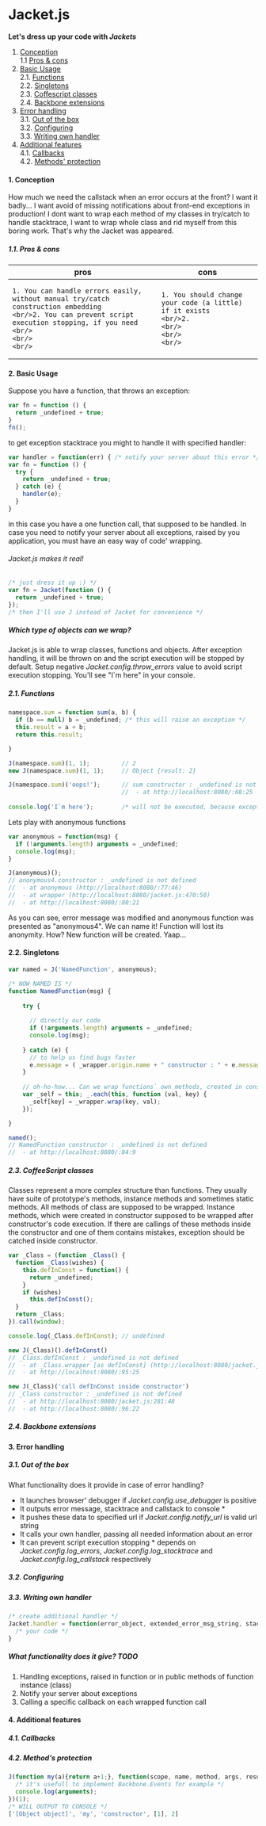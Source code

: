 Jacket.js
=========

  **Let's dress up your code with <i>Jackets</i>**

1. [Conception](#1-conception)
 <br/>1.1 [Pros & cons](#11-pros--cons)
2. [Basic Usage](#2-basic-usage)
 <br/>2.1. [Functions](#21-functions)
 <br/>2.2. [Singletons](#22-singletons)
 <br/>2.3. [Coffescript classes](#23-coffeescript-classes)
 <br/>2.4. [Backbone extensions](#24-backbone-extensions)
3. [Error handling](#3-error-handling)
 <br/>3.1. [Out of the box](#31-out-of-the-box)
 <br/>3.2. [Configuring](#32-configuring)
 <br/>3.3. [Writing own handler](#33-writing-own-handler)
4. [Additional features](#4-additional-features)
 <br/>4.1. [Callbacks](#41-callbacks)
 <br/>4.2. [Methods' protection](#42-methods-protection)

#### 1. Conception

How much we need the callstack when an error occurs at the front? I want it badly... I want avoid of missing notifications about front-end exceptions in production!
I dont want to wrap each method of my classes in try/catch to handle stacktrace, I want to wrap whole class and rid myself from this boring work.
That's why the Jacket was appeared.

##### 1.1. Pros & cons

<table width="100%">
  <thead><tr><th>pros</th><th>cons</th></tr></thead>
  <tbody><tr>
  <td>
  
    1. You can handle errors easily, without manual try/catch construction embedding
    <br/>2. You can prevent script execution stopping, if you need
    <br/>
    <br/>
    <br/>
  
  </td>
  <td>
  
    1. You should change your code (a little) if it exists
    <br/>2. 
    <br/>
    <br/>
    <br/>
  
  </td>
  </tr></tbody>
</table>

#### 2. Basic Usage

Suppose you have a function, that throws an exception:
```javascript
var fn = function () {
  return _undefined + true;
}
fn();
```

to get exception stacktrace you might to handle it with specified handler: 

```javascript
var handler = function(err) { /* notify your server about this error */ }
var fn = function () {
  try {
    return _undefined + true;
  } catch (e) {
    handler(e);
  }
}
```

in this case you have a one function call, that supposed to be handled. 
In case you need to notify your server about all exceptions, 
raised by you application, you must have an easy way of code' wrapping.  
###### Jacket.js makes it real!

```javascript
/* just dress it up :) */
var fn = Jacket(function () {
  return _undefined + true;
});
/* then I'll use J instead of Jacket for convenience */
```
 
##### Which type of objects can we wrap?
Jacket.js is able to wrap classes, functions and objects. 
After exception handling, it will be thrown on and the script 
execution will be stopped by default. 
Setup negative <i>Jacket.config.throw_errors</i> 
value to avoid script execution stopping. 
You'll see "I`m here" in your console.

##### 2.1. Functions
```javascript
namespace.sum = function sum(a, b) {
  if (b == null) b = _undefined; /* this will raise an exception */
  this.result = a + b;
  return this.result;

}

J(namespace.sum)(1, 1);         // 2
new J(namespace.sum)(1, 1);     // Object {result: 2}

J(namespace.sum)('oops!');      // sum constructor : _undefined is not defined
                                //  - at http://localhost:8080/:68:25
                               
console.log('I`m here');        /* will not be executed, because exception will be raised */    
```
Lets play with anonymous functions
```javascript
var anonymous = function(msg) {
  if (!arguments.length) arguments = _undefined;
  console.log(msg);
}

J(anonymous)();
// anonymous4.constructor : _undefined is not defined
//  - at anonymous (http://localhost:8080/:77:46)
//  - at wrapper (http://localhost:8080/jacket.js:470:50)
//  - at http://localhost:8080/:80:21
```

As you can see, error message was modified and anonymous function was presented as "anonymous4". 
We can name it! Function will lost its anonymity. How? New function will be created. Yaap...


#### 2.2. Singletons

```javascript
var named = J('NamedFunction', anonymous);

/* NOW NAMED IS */
function NamedFunction(msg) {
    
    try { 
      
      // directly our code
      if (!arguments.length) arguments = _undefined;
      console.log(msg);
         
    } catch (e) { 
      // to help us find bugs faster
      e.message = ( _wrapper.origin.name + " constructor : " + e.message); Jacket.handle(e);  
    }
 
    // oh-ho-how... Can we wrap functions` own methods, created in constructor? That's it. 
    var _self = this; _.each(this, function (val, key) {
      _self[key] = _wrapper.wrap(key, val);
    });

}

named();
// NamedFunction constructor : _undefined is not defined
//  - at http://localhost:8080/:84:9
```

##### 2.3. CoffeeScript classes
Classes represent a more complex structure than functions. 
They usually have suite of prototype's methods, instance methods and sometimes static methods. 
All methods of class are supposed to be wrapped. 
Instance methods, which were created in constructor supposed to be wrapped after constructor's code execution. 
If there are callings of these methods inside the constructor and one of them contains mistakes, 
exception should be catched inside constructor.

```javascript
var _Class = (function _Class() {
  function _Class(wishes) {
    this.defInConst = function() {
      return _undefined; 
    }
    if (wishes)
      this.defInConst(); 
  }
  return _Class;
}).call(window);

console.log(_Class.defInConst); // undefined

new J(_Class)().defInConst()
// _Class.defInConst : _undefined is not defined
//  - at _Class.wrapper [as defInConst] (http://localhost:8080/jacket.js:478:50)
//  - at http://localhost:8080/:95:25 

new J(_Class)('call defInConst inside constructor')
// _Class constructor : _undefined is not defined
//  - at http://localhost:8080/jacket.js:281:48
//  - at http://localhost:8080/:96:22 
```


##### 2.4. Backbone extensions

#### 3. Error handling

##### 3.1. Out of the box
What functionality does it provide in case of error handling?
 - It launches browser' debugger if <i>Jacket.config.use_debugger</i> is positive
 - It outputs error message, stacktrace and callstack to console *
 - It pushes these data to specified url if <i>Jacket.config.notify_url</i> is valid url string
 - It calls your own handler, passing all needed information about an error
 - It can prevent script execution stopping
\* depends on <i>Jacket.config.log_errors</i>, <i>Jacket.config.log_stacktrace</i> and <i>Jacket.config.log_callstack</i> respectively

##### 3.2. Configuring

##### 3.3. Writing own handler
```javascript
/* create additional handler */
Jacket.handler = function(error_object, extended_error_msg_string, stacktace_array, callstack_array) {
  /* your code */
}
```




##### What functionality does it give? TODO

1. Handling exceptions, raised in function or in public methods of function instance (class)
2. Notify your server about exceptions
3. Calling a specific callback on each wrapped function call


#### 4. Additional features


##### 4.1. Callbacks

##### 4.2. Method's protection


```javascript
J(function my(a){return a+1;}, function(scope, name, method, args, result) {
  /* it's usefull to implement Backbone.Events for example */
  console.log(arguments);
})(1);
/* WILL OUTPUT TO CONSOLE */
['[Object object]', 'my', 'constructor', [1], 2]
```
